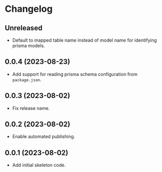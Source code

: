 # Changelog

## Unreleased

- Default to mapped table name instead of model name for identifying prisma models.  

## 0.0.4 (2023-08-23)

- Add support for reading prisma schema configuration from `package.json`.

## 0.0.3 (2023-08-02)

- Fix release name.

## 0.0.2 (2023-08-02)

- Enable automated publishing.

## 0.0.1 (2023-08-02)

- Add initial skeleton code.

